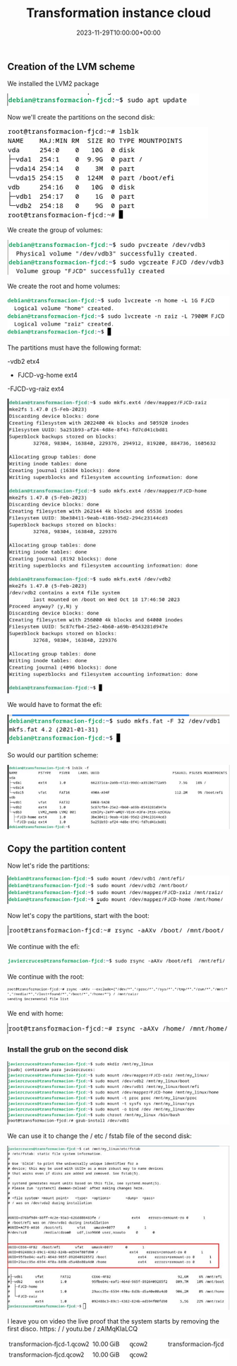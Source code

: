 ﻿---
title: "Transformation instance cloud"
date: 2023-11-29T10:00:00+00:00
description: Transformation instance cloud
tags: [Sistemas,ISO,ASO,Linux]
hero: images/sistemas/ejercicios_de_manejo_de_modulos/ejercicios_de_manejo_de_modulos.jpg
---


## Creation of the LVM scheme

We installed the LVM2 package

![](/sistemas/migraciones/transformacion_instancia_cloud/img/Aspose.Words.1d1b77d6-c571-465c-8927-e55061548549.001.png)

Now we'll create the partitions on the second disk:

![](/sistemas/migraciones/transformacion_instancia_cloud/img/Aspose.Words.1d1b77d6-c571-465c-8927-e55061548549.002.png)

We create the group of volumes:

![](/sistemas/migraciones/transformacion_instancia_cloud/img/Aspose.Words.1d1b77d6-c571-465c-8927-e55061548549.003.png)

We create the root and home volumes:

![](/sistemas/migraciones/transformacion_instancia_cloud/img/Aspose.Words.1d1b77d6-c571-465c-8927-e55061548549.004.png)

The partitions must have the following format:

-vdb2 etx4

- FJCD-vg-home ext4

-FJCD-vg-raiz ext4

![](/sistemas/migraciones/transformacion_instancia_cloud/img/Aspose.Words.1d1b77d6-c571-465c-8927-e55061548549.005.jpeg)

We would have to format the efi:

![](/sistemas/migraciones/transformacion_instancia_cloud/img/Aspose.Words.1d1b77d6-c571-465c-8927-e55061548549.006.png)

So would our partition scheme:

![](/sistemas/migraciones/transformacion_instancia_cloud/img/Aspose.Words.1d1b77d6-c571-465c-8927-e55061548549.007.jpeg)

## Copy the partition content

Now let's ride the partitions:

![](/sistemas/migraciones/transformacion_instancia_cloud/img/Aspose.Words.1d1b77d6-c571-465c-8927-e55061548549.008.png)

Now let's copy the partitions, start with the boot:

![](/sistemas/migraciones/transformacion_instancia_cloud/img/Aspose.Words.1d1b77d6-c571-465c-8927-e55061548549.009.png)

We continue with the efi:

![](/sistemas/migraciones/transformacion_instancia_cloud/img/Aspose.Words.1d1b77d6-c571-465c-8927-e55061548549.010.png)

We continue with the root:

![](/sistemas/migraciones/transformacion_instancia_cloud/img/Aspose.Words.1d1b77d6-c571-465c-8927-e55061548549.011.png)

We end with home:

![](/sistemas/migraciones/transformacion_instancia_cloud/img/Aspose.Words.1d1b77d6-c571-465c-8927-e55061548549.012.png)

### Install the grub on the second disk

![](/sistemas/migraciones/transformacion_instancia_cloud/img/Aspose.Words.1d1b77d6-c571-465c-8927-e55061548549.013.png)

We can use it to change the / etc / fstab file of the second disk:

![](/sistemas/migraciones/transformacion_instancia_cloud/img/Aspose.Words.1d1b77d6-c571-465c-8927-e55061548549.014.jpeg)

I leave you on video the live proof that the system starts by removing the first disco. https: / / youtu.be / zAlMqKIaLCQ

![](/sistemas/migraciones/transformacion_instancia_cloud/img/Aspose.Words.1d1b77d6-c571-465c-8927-e55061548549.015.png)



